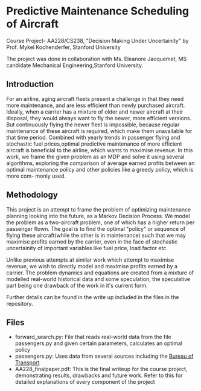 # Predictive Maintenance Scheduling of Aircraft
Course Project- AA228/CS238, "Decision Making Under Uncertainity" by Prof. Mykel Kochenderfer, Stanford University

The project was done in collaboration with Ms. Eleanore Jacquemet, MS candidate Mechanical Engineering,Stanford University.

## Introduction

For an airline, aging aircraft fleets present a challenge in that
they need more maintenance, and are less efficient than newly
purchased aircraft. Ideally, when a carrier has a mixture of
older and newer aircraft at their disposal, they would always
want to fly the newer, more efficient versions. But continuously flying the newer fleet is impossible, because regular
maintenance of these aircraft is required, which make them
unavailable for that time period. Combined with yearly trends
in passenger flying and stochastic fuel prices,optimal predictive maintenance of more efficient aircraft is beneficial to the
airline, which wants to maximise revenue.
In this work, we frame the given problem as an MDP and
solve it using several algorithms, exploring the comparison of
average earned profits between an optimal maintenance policy and other policies like a greedy policy, which is more com-
monly used.

## Methodology

This project is an attempt to frame the problem of optimizing maintenance planning looking into the future, as a Markov Decision Process. We model the problem as a two-aircraft problem, one of which has a higher return per passenger flown. The goal is to find the optimal "policy" or sequence of flying these aircraft(while the other is in maintenance) such that we may maximise profits earned by the carrier, even in the face of stochastic uncertainity of important variables like fuel price, load factor etc.

Unlike previous attempts at similar work which attempt to maximise revenue, we wish to directly model and maximise profits earned by a carrier. The problem dynamics and equations are created from a mixture of modelled real-world historical data and some speculation, the speculative part being one drawback of the work in it's current form.

Further details can be found in the write up included in the files in the repository.

## Files

- forward_search.py: File that reads real-world data from the file passengers.py and given certain parameters, calculates an optimal policy
- passengers.py: Uses data from several sources including the [Bureau of Transport](https://www.bts.dot.gov/product/passenger-travel-facts-and-figures) 
- AA228_finalpaper.pdf: This is the final writeup for the course project, demonstrating results, drawbacks and future work. Refer to this for detailed explanations of every component of the project


